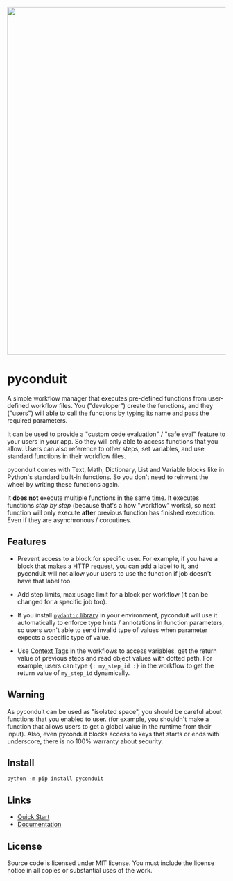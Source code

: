 <p align="center">
<img src="https://pyconduit.ysfchn.com/images/main.png" width="800">
</p>

# pyconduit

A simple workflow manager that executes pre-defined functions from user-defined workflow files. You ("developer") create the functions, and they ("users") will able to call the functions by typing its name and pass the required parameters.

It can be used to provide a "custom code evaluation" / "safe eval" feature to your users in your app. So they will only able to access functions that you allow. Users can also reference to other steps, set variables, and use standard functions in their workflow files.

pyconduit comes with Text, Math, Dictionary, List and Variable blocks like in Python's standard built-in functions. So you don't need to reinvent the wheel by writing these functions again.

It **does not** execute multiple functions in the same time. It executes functions _step by step_ (because that's a how "workflow" works), so next function will only execute **after** previous function has finished execution. Even if they are asynchronous / coroutines.

## Features

* Prevent access to a block for specific user. For example, if you have a block that makes a HTTP request, you can add a label to it, and pyconduit will not allow your users to use the function if job doesn't have that label too.

* Add step limits, max usage limit for a block per workflow (it can be changed for a specific job too).

* If you install [`pydantic` library](https://github.com/samuelcolvin/pydantic/) in your environment, pyconduit will use it automatically to enforce type hints / annotations in function parameters, so users won't able to send invalid type of values when parameter expects a specific type of value.

* Use [Context Tags](https://pyconduit.ysfchn.com/context_values) in the workflows to access variables, get the return value of previous steps and read object values with dotted path. For example, users can type `{: my_step_id :}` in the workflow to get the return value of `my_step_id` dynamically.

## Warning

As pyconduit can be used as "isolated space", you should be careful about functions that you enabled to user. (for example, you shouldn't make a function that allows users to get a global value in the runtime from their input). Also, even pyconduit blocks access to keys that starts or ends with underscore, there is no 100% warranty about security.

## Install

```
python -m pip install pyconduit
```

## Links

* [Quick Start](https://pyconduit.ysfchn.com/quick_start)
* [Documentation](https://pyconduit.ysfchn.com/)

## License

Source code is licensed under MIT license. You must include the license notice in all copies or substantial uses of the work.